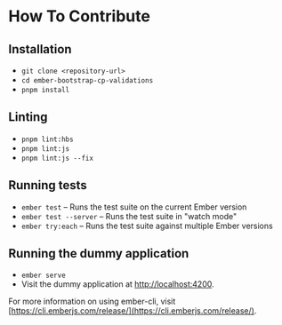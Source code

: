# How To Contribute

## Installation

* `git clone <repository-url>`
* `cd ember-bootstrap-cp-validations`
* `pnpm install`

## Linting

* `pnpm lint:hbs`
* `pnpm lint:js`
* `pnpm lint:js --fix`

## Running tests

* `ember test` – Runs the test suite on the current Ember version
* `ember test --server` – Runs the test suite in "watch mode"
* `ember try:each` – Runs the test suite against multiple Ember versions

## Running the dummy application

* `ember serve`
* Visit the dummy application at [http://localhost:4200](http://localhost:4200).

For more information on using ember-cli, visit [https://cli.emberjs.com/release/](https://cli.emberjs.com/release/).
